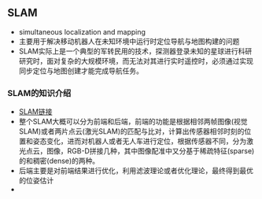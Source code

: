 ## SLAM
* simultaneous localization and mapping
* 主要用于解决移动机器人在未知环境中运行时定位导航与地图构建的问题
* SLAM实际上是一个典型的军转民用的技术，探测器登录未知的星球进行科研研究时，面对复杂的大规模环境，而无法对其进行实时遥控时，必须通过实现同步定位与地图创建才能完成导航任务。

### SLAM的知识介绍
* [SLAM链接](https://www.zhihu.com/question/58214449/answer/499085817)
* 整个SLAM大概可以分为前端和后端，前端的功能是根据相邻两帧图像(视觉SLAM)或者两片点云(激光SLAM)的匹配与比对，计算出传感器相邻时刻的位置和姿态变化，进而对机器人或者无人车进行定位，根据传感器不同，分为激光点云，图像，RGB-D拼接几种，其中图像配准中又分基于稀疏特征(sparse)的和稠密(dense)的两种。
* 后端主要是对前端结果进行优化，利用滤波理论或者优化理论，最终得到最优的位姿估计
* 